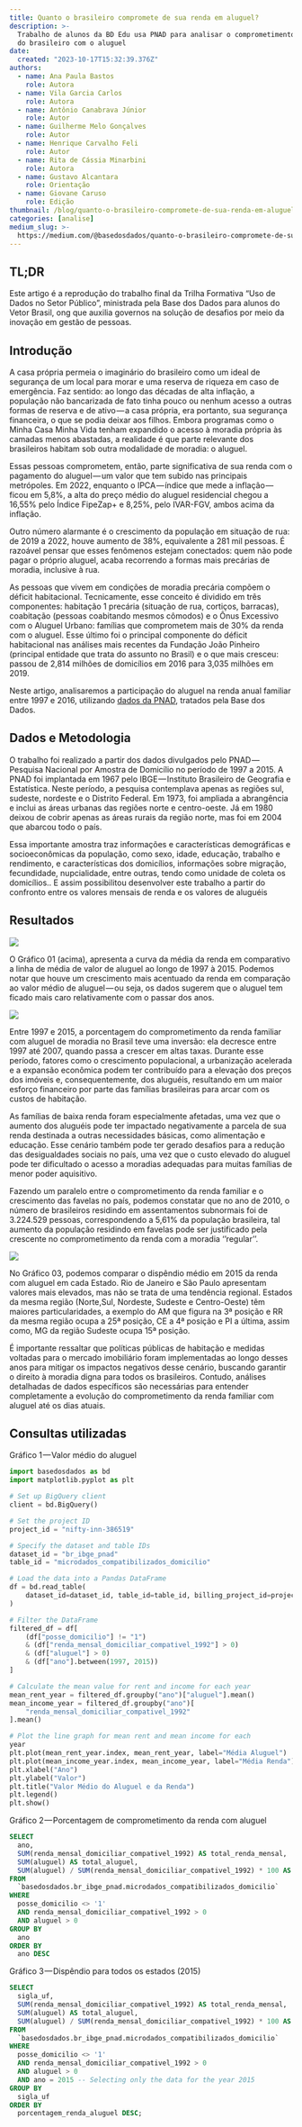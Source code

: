 ```yaml
---
title: Quanto o brasileiro compromete de sua renda em aluguel?
description: >-
  Trabalho de alunos da BD Edu usa PNAD para analisar o comprometimento da renda
  do brasileiro com o aluguel
date:
  created: "2023-10-17T15:32:39.376Z"
authors:
  - name: Ana Paula Bastos
    role: Autora
  - name: Vila Garcia Carlos
    role: Autora
  - name: Antônio Canabrava Júnior
    role: Autor
  - name: Guilherme Melo Gonçalves
    role: Autor
  - name: Henrique Carvalho Feli
    role: Autor
  - name: Rita de Cássia Minarbini
    role: Autora
  - name: Gustavo Alcantara
    role: Orientação
  - name: Giovane Caruso
    role: Edição
thumbnail: /blog/quanto-o-brasileiro-compromete-de-sua-renda-em-aluguel/image_2.png
categories: [analise]
medium_slug: >-
  https://medium.com/@basedosdados/quanto-o-brasileiro-compromete-de-sua-renda-em-aluguel-9a0082b213fe
---
```


## TL;DR

Este artigo é a reprodução do trabalho final da Trilha Formativa “Uso de Dados no Setor Público”, ministrada pela Base dos Dados para alunos do Vetor Brasil, ong que auxilia governos na solução de desafios por meio da inovação em gestão de pessoas.

## Introdução

A casa própria permeia o imaginário do brasileiro como um ideal de segurança de um local para morar e uma reserva de riqueza em caso de emergência. Faz sentido: ao longo das décadas de alta inflação, a população não bancarizada de fato tinha pouco ou nenhum acesso a outras formas de reserva e de ativo — a casa própria, era portanto, sua segurança financeira, o que se podia deixar aos filhos. Embora programas como o Minha Casa Minha Vida tenham expandido o acesso à moradia própria às camadas menos abastadas, a realidade é que parte relevante dos brasileiros habitam sob outra modalidade de moradia: o aluguel.

Essas pessoas comprometem, então, parte significativa de sua renda com o pagamento do aluguel — um valor que tem subido nas principais metrópoles. Em 2022, enquanto o IPCA — índice que mede a inflação — ficou em 5,8%, a alta do preço médio do aluguel residencial chegou a 16,55% pelo Índice FipeZap+ e 8,25%, pelo IVAR-FGV, ambos acima da inflação.

Outro número alarmante é o crescimento da população em situação de rua: de 2019 a 2022, houve aumento de 38%, equivalente a 281 mil pessoas. É razoável pensar que esses fenômenos estejam conectados: quem não pode pagar o próprio aluguel, acaba recorrendo a formas mais precárias de moradia, inclusive à rua.

As pessoas que vivem em condições de moradia precária compõem o déficit habitacional. Tecnicamente, esse conceito é dividido em três componentes: habitação 1 precária (situação de rua, cortiços, barracas), coabitação (pessoas coabitando mesmos cômodos) e o Ônus Excessivo com o Aluguel Urbano: famílias que comprometem mais de 30% da renda com o aluguel. Esse último foi o principal componente do déficit habitacional nas análises mais recentes da Fundação João Pinheiro (principal entidade que trata do assunto no Brasil) e o que mais cresceu: passou de 2,814 milhões de domicílios em 2016 para 3,035 milhões em 2019.

Neste artigo, analisaremos a participação do aluguel na renda anual familiar entre 1997 e 2016, utilizando [dados da PNAD](/dataset/0cde957f-1b58-425a-b6cd-ba1208515537?table=83062c5c-6b1f-4d54-8cf2-9f541e835bf0), tratados pela Base dos Dados.

## Dados e Metodologia

O trabalho foi realizado a partir dos dados divulgados pelo PNAD — Pesquisa Nacional por Amostra de Domicílio no período de 1997 a 2015. A PNAD foi implantada em 1967 pelo IBGE — Instituto Brasileiro de Geografia e Estatística. Neste período, a pesquisa contemplava apenas as regiões sul, sudeste, nordeste e o Distrito Federal. Em 1973, foi ampliada a abrangência e inclui as áreas urbanas das regiões norte e centro-oeste. Já em 1980 deixou de cobrir apenas as áreas rurais da região norte, mas foi em 2004 que abarcou todo o país.

Essa importante amostra traz informações e características demográficas e socioeconômicas da população, como sexo, idade, educação, trabalho e rendimento, e características dos domicílios, informações sobre migração, fecundidade, nupcialidade, entre outras, tendo como unidade de coleta os domicílios.. E assim possibilitou desenvolver este trabalho a partir do confronto entre os valores mensais de renda e os valores de aluguéis

## Resultados

<Image src="/blog/quanto-o-brasileiro-compromete-de-sua-renda-em-aluguel/image_0.png" caption="Gráfico 1: Valor médio do aluguel e da renda"/>

O Gráfico 01 (acima), apresenta a curva da média da renda em comparativo a linha de média de valor de aluguel ao longo de 1997 à 2015. Podemos notar que houve um crescimento mais acentuado da renda em comparação ao valor médio de aluguel — ou seja, os dados sugerem que o aluguel tem ficado mais caro relativamente com o passar dos anos.

<Image src="/blog/quanto-o-brasileiro-compromete-de-sua-renda-em-aluguel/image_1.png" caption="Gráfico 2: Porcentagem de Comprometimento com Aluguel no tempo"/>

Entre 1997 e 2015, a porcentagem do comprometimento da renda familiar com aluguel de moradia no Brasil teve uma inversão: ela decresce entre 1997 até 2007, quando passa a crescer em altas taxas. Durante esse período, fatores como o crescimento populacional, a urbanização acelerada e a expansão econômica podem ter contribuído para a elevação dos preços dos imóveis e, consequentemente, dos aluguéis, resultando em um maior esforço financeiro por parte das famílias brasileiras para arcar com os custos de habitação.

As famílias de baixa renda foram especialmente afetadas, uma vez que o aumento dos aluguéis pode ter impactado negativamente a parcela de sua renda destinada a outras necessidades básicas, como alimentação e educação. Esse cenário também pode ter gerado desafios para a redução das desigualdades sociais no país, uma vez que o custo elevado do aluguel pode ter dificultado o acesso a moradias adequadas para muitas famílias de menor poder aquisitivo.

Fazendo um paralelo entre o comprometimento da renda familiar e o crescimento das favelas no país, podemos constatar que no ano de 2010, o número de brasileiros residindo em assentamentos subnormais foi de 3.224.529 pessoas, correspondendo a 5,61% da população brasileira, tal aumento da população residindo em favelas pode ser justificado pela crescente no comprometimento da renda com a moradia ‘’regular’’.

<Image src="/blog/quanto-o-brasileiro-compromete-de-sua-renda-em-aluguel/image_2.png" caption="Gráfico 3 — Dispêndio Aluguel/Renda por estado (2015)"/>

No Gráfico 03, podemos comparar o dispêndio médio em 2015 da renda com aluguel em cada Estado. Rio de Janeiro e São Paulo apresentam valores mais elevados, mas não se trata de uma tendência regional. Estados da mesma região (Norte,Sul, Nordeste, Sudeste e Centro-Oeste) têm maiores particularidades, a exemplo do AM que figura na 3ª posição e RR da mesma região ocupa a 25ª posição, CE a 4ª posição e PI a última, assim como, MG da região Sudeste ocupa 15ª posição.

É importante ressaltar que políticas públicas de habitação e medidas voltadas para o mercado imobiliário foram implementadas ao longo desses anos para mitigar os impactos negativos desse cenário, buscando garantir o direito à moradia digna para todos os brasileiros. Contudo, análises detalhadas de dados específicos são necessárias para entender completamente a evolução do comprometimento da renda familiar com aluguel até os dias atuais.

## Consultas utilizadas

Gráfico 1 — Valor médio do aluguel

```python
import basedosdados as bd
import matplotlib.pyplot as plt

# Set up BigQuery client
client = bd.BigQuery()

# Set the project ID
project_id = "nifty-inn-386519"

# Specify the dataset and table IDs
dataset_id = "br_ibge_pnad"
table_id = "microdados_compatibilizados_domicilio"

# Load the data into a Pandas DataFrame
df = bd.read_table(
    dataset_id=dataset_id, table_id=table_id, billing_project_id=project_id
)

# Filter the DataFrame
filtered_df = df[
    (df["posse_domicilio"] != "1")
    & (df["renda_mensal_domiciliar_compativel_1992"] > 0)
    & (df["aluguel"] > 0)
    & (df["ano"].between(1997, 2015))
]

# Calculate the mean value for rent and income for each year
mean_rent_year = filtered_df.groupby("ano")["aluguel"].mean()
mean_income_year = filtered_df.groupby("ano")[
    "renda_mensal_domiciliar_compativel_1992"
].mean()

# Plot the line graph for mean rent and mean income for each
year
plt.plot(mean_rent_year.index, mean_rent_year, label="Média Aluguel")
plt.plot(mean_income_year.index, mean_income_year, label="Média Renda")
plt.xlabel("Ano")
plt.ylabel("Valor")
plt.title("Valor Médio do Aluguel e da Renda")
plt.legend()
plt.show()
```

Gráfico 2 — Porcentagem de comprometimento da renda com aluguel

```sql
SELECT
  ano,
  SUM(renda_mensal_domiciliar_compativel_1992) AS total_renda_mensal,
  SUM(aluguel) AS total_aluguel,
  SUM(aluguel) / SUM(renda_mensal_domiciliar_compativel_1992) * 100 AS porcentagem_renda_aluguel
FROM
  `basedosdados.br_ibge_pnad.microdados_compatibilizados_domicilio`
WHERE
  posse_domicilio <> '1'
  AND renda_mensal_domiciliar_compativel_1992 > 0
  AND aluguel > 0
GROUP BY
  ano
ORDER BY
  ano DESC
```

Gráfico 3 — Dispêndio para todos os estados (2015)

```sql
SELECT
  sigla_uf,
  SUM(renda_mensal_domiciliar_compativel_1992) AS total_renda_mensal,
  SUM(aluguel) AS total_aluguel,
  SUM(aluguel) / SUM(renda_mensal_domiciliar_compativel_1992) * 100 AS porcentagem_renda_aluguel
FROM
  `basedosdados.br_ibge_pnad.microdados_compatibilizados_domicilio`
WHERE
  posse_domicilio <> '1'
  AND renda_mensal_domiciliar_compativel_1992 > 0
  AND aluguel > 0
  AND ano = 2015 -- Selecting only the data for the year 2015
GROUP BY
  sigla_uf
ORDER BY
  porcentagem_renda_aluguel DESC;
```
